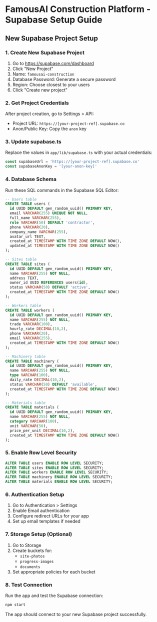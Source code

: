 # FamousAI Construction Platform - Supabase Setup Guide

## New Supabase Project Setup

### 1. Create New Supabase Project
1. Go to https://supabase.com/dashboard
2. Click "New Project"
3. Name: `famousai-construction`
4. Database Password: Generate a secure password
5. Region: Choose closest to your users
6. Click "Create new project"

### 2. Get Project Credentials
After project creation, go to Settings > API:
- Project URL: `https://[your-project-ref].supabase.co`
- Anon/Public Key: Copy the `anon` key

### 3. Update supabase.ts
Replace the values in `app/lib/supabase.ts` with your actual credentials:
```typescript
const supabaseUrl = 'https://[your-project-ref].supabase.co'
const supabaseAnonKey = '[your-anon-key]'
```

### 4. Database Schema
Run these SQL commands in the Supabase SQL Editor:

```sql
-- Users table
CREATE TABLE users (
  id UUID DEFAULT gen_random_uuid() PRIMARY KEY,
  email VARCHAR(255) UNIQUE NOT NULL,
  full_name VARCHAR(255),
  role VARCHAR(50) DEFAULT 'contractor',
  phone VARCHAR(20),
  company_name VARCHAR(255),
  avatar_url TEXT,
  created_at TIMESTAMP WITH TIME ZONE DEFAULT NOW(),
  updated_at TIMESTAMP WITH TIME ZONE DEFAULT NOW()
);

-- Sites table
CREATE TABLE sites (
  id UUID DEFAULT gen_random_uuid() PRIMARY KEY,
  name VARCHAR(255) NOT NULL,
  address TEXT,
  owner_id UUID REFERENCES users(id),
  status VARCHAR(50) DEFAULT 'active',
  created_at TIMESTAMP WITH TIME ZONE DEFAULT NOW()
);

-- Workers table
CREATE TABLE workers (
  id UUID DEFAULT gen_random_uuid() PRIMARY KEY,
  name VARCHAR(255) NOT NULL,
  trade VARCHAR(100),
  hourly_rate DECIMAL(10,2),
  phone VARCHAR(20),
  email VARCHAR(255),
  created_at TIMESTAMP WITH TIME ZONE DEFAULT NOW()
);

-- Machinery table
CREATE TABLE machinery (
  id UUID DEFAULT gen_random_uuid() PRIMARY KEY,
  name VARCHAR(255) NOT NULL,
  type VARCHAR(100),
  daily_rate DECIMAL(10,2),
  status VARCHAR(50) DEFAULT 'available',
  created_at TIMESTAMP WITH TIME ZONE DEFAULT NOW()
);

-- Materials table
CREATE TABLE materials (
  id UUID DEFAULT gen_random_uuid() PRIMARY KEY,
  name VARCHAR(255) NOT NULL,
  category VARCHAR(100),
  unit VARCHAR(50),
  price_per_unit DECIMAL(10,2),
  created_at TIMESTAMP WITH TIME ZONE DEFAULT NOW()
);
```

### 5. Enable Row Level Security
```sql
ALTER TABLE users ENABLE ROW LEVEL SECURITY;
ALTER TABLE sites ENABLE ROW LEVEL SECURITY;
ALTER TABLE workers ENABLE ROW LEVEL SECURITY;
ALTER TABLE machinery ENABLE ROW LEVEL SECURITY;
ALTER TABLE materials ENABLE ROW LEVEL SECURITY;
```

### 6. Authentication Setup
1. Go to Authentication > Settings
2. Enable Email authentication
3. Configure redirect URLs for your app
4. Set up email templates if needed

### 7. Storage Setup (Optional)
1. Go to Storage
2. Create buckets for:
   - `site-photos`
   - `progress-images`
   - `documents`
3. Set appropriate policies for each bucket

### 8. Test Connection
Run the app and test the Supabase connection:
```bash
npm start
```

The app should connect to your new Supabase project successfully.
